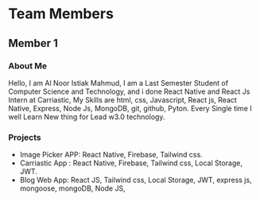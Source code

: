 # Team Members

## Member 1

### About Me

Hello, I am Al Noor Istiak Mahmud, I am a Last Semester Student of Computer Science and Technology, and i done React Native and React Js Intern at Carriastic, My Skills are html, css, Javascript, React js, React Native, Express, Node Js, MongoDB, git, github, Pyton. Every Single time I well Learn New thing for Lead w3.0 technology.

### Projects

- Image Picker APP: React Native, Firebase, Tailwind css.
- Carriastic App : React Native, Firebase, Tailwind css, Local Storage, JWT.
- Blog Web App: React JS, Tailwind css, Local Storage, JWT, express js, mongoose, mongoDB, Node JS,
